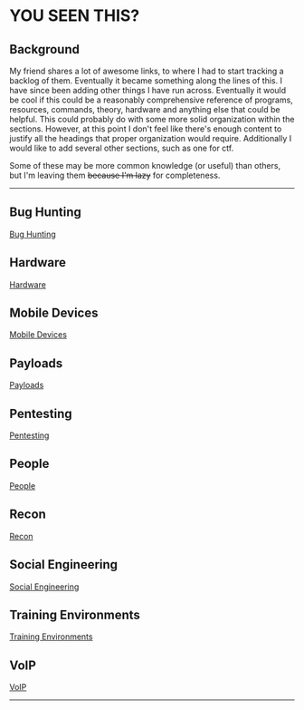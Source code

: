 # YOU SEEN THIS?

## Background

My friend shares a lot of awesome links, to where I had to start tracking a backlog of them. Eventually it became something along the lines of this. I have since been adding other things I have run across. Eventually it would be cool if this could be a reasonably comprehensive reference of programs, resources, commands, theory, hardware and anything else that could be helpful. This could probably do with some more solid organization within the sections. However, at this point I don't feel like there's enough content to justify all the headings that proper organization would require. Additionally I would like to add several other sections, such as one for ctf.

Some of these may be more common knowledge (or useful) than others, but I'm leaving them ~~because I'm lazy~~ for completeness. 

---

## Bug Hunting

[Bug Hunting](bug-hunting.md)

## Hardware

[Hardware](hardware.md)

## Mobile Devices

[Mobile Devices](mobile.md)

## Payloads

[Payloads](payloads.md)

## Pentesting

[Pentesting](pentesting.md)

## People

[People](people.md)

## Recon

[Recon](recon.md)

## Social Engineering

[Social Engineering](social-engineering.md)

## Training Environments

[Training Environments](training-envs.md)

## VoIP

[VoIP](voip.md)

---
